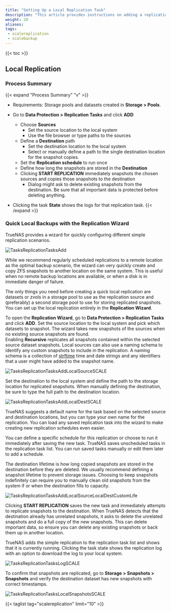 ```yaml
---
title: "Setting Up a Local Replication Task"
description: "This article provides instructions on adding a replication task on the same TrueNAS system."
weight: 20
aliases:
tags:
 - scalereplication
 - scalebackup
---
```


{{< toc >}}


## Local Replication

### Process Summary

{{< expand "Process Summary" "v" >}}

* Requirements: Storage pools and datasets created in **Storage > Pools**.

* Go to **Data Protection > Replication Tasks** and click **ADD**
  * Choose **Sources**
    * Set the source location to the local system
    * Use the file browser or type paths to the sources
  * Define a **Destination** path
    * Set the destination location to the local system
  	 * Select or manually define a path to the single destination location for the snapshot copies.
  * Set the **Replication schedule** to run once
  * Define how long the snapshots are stored in the **Destination**
  * Clicking **START REPLICATION** immediately snapshots the chosen sources and copies those snapshots to the destination
    * Dialog might ask to delete existing snapshots from the destination. Be sure that all important data is protected before deleting anything.
* Clicking the task **State** shows the logs for that replication task.
{{< /expand >}}

### Quick Local Backups with the Replication Wizard

TrueNAS provides a wizard for quickly configuring different simple replication scenarios.

![TasksReplicationTasksAdd](/images/CORE/12.0/TasksReplicationTasksAdd.png "New Replication Task")

While we recommend regularly scheduled replications to a remote location as the optimal backup scenario, the wizard can very quickly create and copy ZFS snapshots to another location on the same system.
This is useful when no remote backup locations are available, or when a disk is in immediate danger of failure.

The only things you need before creating a quick local replication are datasets or zvols in a storage pool to use as the replication source and (preferably) a second storage pool to use for storing replicated snapshots.
You can set up the local replication entirely in the **Replication Wizard**.

To open the **Replication Wizard**, go to **Data Protection > Replication Tasks** and click **ADD**.
Set the source location to the local system and pick which datasets to snapshot.
The wizard takes new snapshots of the sources when no existing source snapshots are found.  
Enabling **Recursive** replicates all snapshots contained within the selected source dataset snapshots.
Local sources can also use a naming schema to identify any custom snapshots to include in the replication.
A naming schema is a collection of [strftime](https://www.freebsd.org/cgi/man.cgi?query=strftime) time and date strings and any identifiers that a user might have added to the snapshot name.

![TasksReplicationTasksAddLocalSourceSCALE](/images/SCALE/RepWizardLocalSourceSCALE.png "Replication with Local Source")

Set the destination to the local system and define the path to the storage location for replicated snapshots.
When manually defining the destination, be sure to type the full path to the destination location.

![TasksReplicationTasksAddLocalDestSCALE](/images/SCALE/RepWizardLocalDestSCALE.png "Local Destination")

TrueNAS suggests a default name for the task based on the selected source and destination locations, but you can type your own name for the replication.
You can load any saved replication task into the wizard to make creating new replication schedules even easier.

You can define a specific schedule for this replication or choose to run it immediately after saving the new task.
TrueNAS saves unscheduled tasks in the replication task list. You can run saved tasks manually or edit them later to add a schedule.

The destination lifetime is how long copied snapshots are stored in the destination before they are deleted.
We usually recommend defining a snapshot lifetime to prevent storage issues.
Choosing to keep snapshots indefinitely can require you to manually clean old snapshots from the system if or when the destination fills to capacity.

![TasksReplicationTasksAddLocalSourceLocalDestCustomLife](/images/CORE/12.0/TasksReplicationTasksAddLocalSourceLocalDestCustomLife.png "Custom Lifetime")

Clicking **START REPLICATION** saves the new task and immediately attempts to replicate snapshots to the destination.
When TrueNAS detects that the destination already has unrelated snapshots, it asks to delete the unrelated snapshots and do a full copy of the new snapshots.
This can delete important data, so ensure you can delete any existing snapshots or back them up in another location.

TrueNAS adds the simple replication to the replication task list and shows that it is currently running.
Clicking the task state shows the replication log with an option to download the log to your local system.

![TasksReplicationTasksLogSCALE](/images/SCALE/RepLogSCALE.png "Replication Log")

To confirm that snapshots are replicated, go to **Storage > Snapshots > Snapshots** and verify the destination dataset has new snapshots with correct timestamps.

![TasksReplicationTasksLocalSnapshotsSCALE](/images/SCALE/RepLocalSnaphots.png "Local Replicated Snapshots")

{{< taglist tag="scalereplication" limit="10" >}}